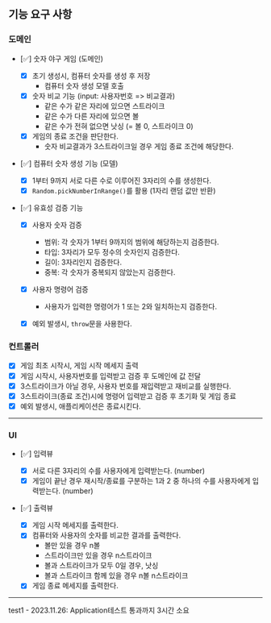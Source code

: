 ## 기능 요구 사항

### 도메인

- [✅] 숫자 야구 게임 (도메인)

  - [x] 초기 생성시, 컴퓨터 숫자를 생성 후 저장
    - 컴퓨터 숫자 생성 모델 호출
  - [x] 숫자 비교 기능 (input: 사용자번호 => 비교결과)
    - 같은 수가 같은 자리에 있으면 스트라이크
    - 같은 수가 다른 자리에 있으면 볼
    - 같은 수가 전혀 없으면 낫싱 (= 볼 0, 스트라이크 0)
  - [x] 게임의 종료 조건을 판단한다.
    - 숫자 비교결과가 3스트라이크일 경우 게임 종료 조건에 해당한다.

- [✅] 컴퓨터 숫자 생성 기능 (모델)

  - [x] 1부터 9까지 서로 다른 수로 이루어진 3자리의 수를 생성한다.
  - [x] `Random.pickNumberInRange()`를 활용 (1자리 랜덤 값만 반환)

- [✅] 유효성 검증 기능

  - [x] 사용자 숫자 검증

    - 범위: 각 숫자가 1부터 9까지의 범위에 해당하는지 검증한다.
    - 타입: 3자리가 모두 정수의 숫자인지 검증한다.
    - 길이: 3자리인지 검증한다.
    - 중복: 각 숫자가 중복되지 않았는지 검증한다.

  - [x] 사용자 명령어 검증

    - 사용자가 입력한 명령어가 1 또는 2와 일치하는지 검증한다.

  - [x] 예외 발생시, `throw`문을 사용한다.

### 컨트롤러

- [x] 게임 최초 시작시, 게임 시작 메세지 출력
- [x] 게임 시작시, 사용자번호를 입력받고 검증 후 도메인에 값 전달
- [x] 3스트라이크가 아닐 경우, 사용자 번호를 재입력받고 재비교를 실행한다.
- [x] 3스트라이크(종료 조건)시에 명령어 입력받고 검증 후 초기화 및 게임 종료
- [x] 예외 발생시, 애플리케이션은 종료시킨다.

---

### UI

- [✅] 입력뷰

  - [x] 서로 다른 3자리의 수를 사용자에게 입력받는다. (number)
  - [x] 게임이 끝난 경우 재시작/종료를 구분하는 1과 2 중 하나의 수를 사용자에게 입력받는다. (number)

- [✅] 출력뷰

  - [x] 게임 시작 메세지를 출력한다.
  - [x] 컴퓨터와 사용자의 숫자를 비교한 결과를 출력한다.
    - 볼만 있을 경우 n볼
    - 스트라이크만 있을 경우 n스트라이크
    - 볼과 스트라이크가 모두 0일 경우, 낫싱
    - 볼과 스트라이크 함께 있을 경우 n볼 n스트라이크
  - [x] 게임 종료 메세지를 출력한다.

---

test1 - 2023.11.26: Application테스트 통과까지 3시간 소요
